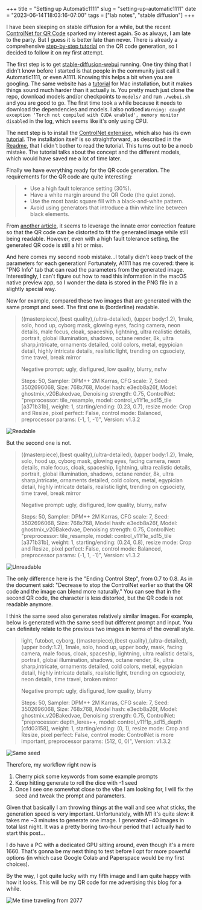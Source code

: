 +++
title = "Setting up Automatic1111"
slug = "setting-up-automatic1111"
date = "2023-06-14T18:03:16-07:00"
tags = ["lab notes", "stable diffusion"]
+++

I have been sleeping on stable diffusion for a while, but the recent [ControlNet for QR Code](https://www.reddit.com/r/StableDiffusion/comments/141hg9x/controlnet_for_qr_code/) sparked my interest again. So as always, I am late to the party. But I guess it is better late than never.
There is already a comprehensive [step-by-step tutorial](https://stable-diffusion-art.com/qr-code/) on the QR code generation, so I decided to follow it on my first attempt.

<!--more-->

The first step is to get [stable-diffusion-webui](https://github.com/AUTOMATIC1111/stable-diffusion-webui) running.
One tiny thing that I didn't know before I started is that people in the community just call it Automatic1111, or even A1111.
Knowing this helps a bit when you are googling.
The same website has a [tutorial](https://stable-diffusion-art.com/install-mac/) for Mac installation, but it makes things sound much harder than it actually is.
You pretty much just clone the repo, download models and/or checkpoints to `models/` and run `./webui.sh` and you are good to go.
The first time took a while because it needs to download the dependencies and models.
I also noticed `Warning: caught exception 'Torch not compiled with CUDA enabled', memory monitor disabled` in the log, which seems like it's only using CPU.

The next step is to install the [ControlNet extension](https://github.com/Mikubill/sd-webui-controlnet), which also has its own [tutorial](https://stable-diffusion-art.com/controlnet/).
The installation itself is so straightforward, as described in the [Readme](https://github.com/Mikubill/sd-webui-controlnet#installation), that I didn't bother to read the tutorial.
This turns out to be a noob mistake. The tutorial talks about the concept and the different models, which would have saved me a lot of time later.

Finally we have everything ready for the QR code generation. The requirements for the QR code are quite interesting:

> - Use a high fault tolerance setting (30%).
> - Have a white margin around the QR Code (the quiet zone).
> - Use the most basic square fill with a black-and-white pattern.
> - Avoid using generators that introduce a thin white line between black elements.

From [another article](https://arstechnica.com/information-technology/2023/06/redditor-creates-working-anime-qr-codes-using-stable-diffusion/), it seems to leverage the innate error correction feature so that the QR code can be distorted to fit the generated image while still being readable.
However, even with a high fault tolerance setting, the generated QR code is still a hit or miss.

And here comes my second noob mistake...I totally didn't keep track of the parameters for each generation! Fortunately, A1111 has me covered: there is "PNG Info" tab that can read the parameters from the generated image. Interestingly, I can't figure out how to read this information in the macOS native preview app, so I wonder the data is stored in the PNG file in a slightly special way.

Now for example, compared these two images that are generated with the same prompt and seed.
The first one is (borderline) readable.

> ((masterpiece),(best quality),(ultra-detailed), (upper body:1.2), 1male, solo, hood up, cyborg mask, glowing eyes, facing camera, neon details, male focus, cloak, spaceship, lightning, ultra realistic details, portrait, global illumination, shadows, octane render, 8k, ultra sharp,intricate, ornaments detailed, cold colors, metal, egypician detail, highly intricate details, realistic light, trending on cgsociety, time travel, break mirror
>
> Negative prompt: ugly, disfigured, low quality, blurry, nsfw
>
> Steps: 50, Sampler: DPM++ 2M Karras, CFG scale: 7, Seed: 3502696068, Size: 768x768, Model hash: e3edb8a26f, Model: ghostmix_v20Bakedvae, Denoising strength: 0.75, ControlNet: "preprocessor: tile_resample, model: control_v11f1e_sd15_tile [a371b31b], weight: 1, starting/ending: (0.23, 0.7), resize mode: Crop and Resize, pixel perfect: False, control mode: Balanced, preprocessor params: (-1, 1, -1)", Version: v1.3.2

![Readable](./qr-hit.png)

But the second one is not.

> ((masterpiece),(best quality),(ultra-detailed), (upper body:1.2), 1male, solo, hood up, cyborg mask, glowing eyes, facing camera, neon details, male focus, cloak, spaceship, lightning, ultra realistic details, portrait, global illumination, shadows, octane render, 8k, ultra sharp,intricate, ornaments detailed, cold colors, metal, egypician detail, highly intricate details, realistic light, trending on cgsociety, time travel, break mirror
>
> Negative prompt: ugly, disfigured, low quality, blurry, nsfw
>
> Steps: 50, Sampler: DPM++ 2M Karras, CFG scale: 7, Seed: 3502696068, Size: 768x768, Model hash: e3edb8a26f, Model: ghostmix_v20Bakedvae, Denoising strength: 0.75, ControlNet: "preprocessor: tile_resample, model: control_v11f1e_sd15_tile [a371b31b], weight: 1, starting/ending: (0.24, 0.8), resize mode: Crop and Resize, pixel perfect: False, control mode: Balanced, preprocessor params: (-1, 1, -1)", Version: v1.3.2

![Unreadable](./qr-miss.png)

The only difference here is the "Ending Control Step", from 0.7 to 0.8.
As in the document said: "Decrease to stop the ControlNet earlier so that the QR code and the image can blend more naturally."
You can see that in the second QR code, the character is less distorted, but the QR code is not readable anymore.

I think the same seed also generates relatively similar images. For example, below is generated with the same seed but different prompt and input.
You can definitely relate to the previous two images in terms of the overall style.

> light, futobot, cyborg, ((masterpiece),(best quality),(ultra-detailed), (upper body:1.2), 1male, solo, hood up, upper body, mask, facing camera, male focus, cloak, spaceship, lightning, ultra realistic details, portrait, global illumination, shadows, octane render, 8k, ultra sharp,intricate, ornaments detailed, cold colors, metal, egypician detail, highly intricate details, realistic light, trending on cgsociety, neon details, time travel, broken mirror
>
> Negative prompt: ugly, disfigured, low quality, blurry
>
> Steps: 50, Sampler: DPM++ 2M Karras, CFG scale: 7, Seed: 3502696068, Size: 768x768, Model hash: e3edb8a26f, Model: ghostmix_v20Bakedvae, Denoising strength: 0.75, ControlNet: "preprocessor: depth_leres++, model: control_v11f1p_sd15_depth [cfd03158], weight: 1, starting/ending: (0, 1), resize mode: Crop and Resize, pixel perfect: False, control mode: ControlNet is more important, preprocessor params: (512, 0, 0)", Version: v1.3.2

![Same seed](./seed-3502696068.png)

Therefore, my workflow right now is
1. Cherry pick some keywords from some example prompts
2. Keep hitting generate to roll the dice with -1 seed
3. Once I see one somewhat close to the vibe I am looking for, I will fix the seed and  tweak the prompt and parameters.

Given that basically I am throwing things at the wall and see what sticks, the generation speed is very important.
Unfortunately, with M1 it's quite slow: it takes me ~3 minutes to generate one image.
I generated ~40 images in total last night. It was a pretty boring two-hour period that I actually had to start this post...

I do have a PC with a dedicated GPU sitting around, even though it's a mere 1660.
That's gonna be my next thing to test before I opt for more powerful options (in which case Google Colab and Paperspace would be my first choices).

By the way, I got quite lucky with my fifth image and I am quite happy with how it looks.
This will be my QR code for me advertising this blog for a while.

![Me time traveling from 2077](/me.png)
